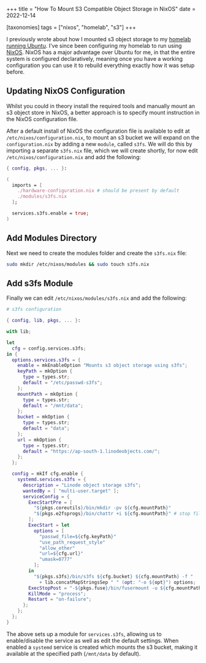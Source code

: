 
+++
title = "How To Mount S3 Compatible Object Storage in NixOS"
date = 2022-12-14

[taxonomies]
tags = ["nixos", "homelab", "s3"]
+++

I previously wrote about how I mounted s3 object storage to my [homelab running Ubuntu](/s3-object-storage.md). I've since been configuring my homelab to run using [NixOS](https://nixos.org/). NixOS has a major advantage over Ubuntu for me, in that the entire system is configured declaratively, meaning once you have a working configuration you can use it to rebuild everything exactly how it was setup before.

<!-- more -->

## Updating NixOS Configuration

Whilst you could in theory install the required tools and manually mount an s3 object store in NixOS, a better approach is to specify mount instruction in the NixOS configuration file.

After a default install of NixOS the configuration file is available to edit at `/etc/nixos/configuration.nix`, to mount an s3 bucket we will expand on the `configuration.nix` by adding a new `module`, called `s3fs`. We will do this by importing a separate `s3fs.nix` file, which we will create shortly, for now edit `/etc/nixos/configuration.nix` and add the following:

```nix
{ config, pkgs, ... }:

(
  imports = [
    ./hardware-configuration.nix # should be present by default
    ./modules/s3fs.nix
  ];

  services.s3fs.enable = true;
)
```

## Add Modules Directory

Next we need to create the modules folder and create the `s3fs.nix` file:

```bash
sudo mkdir /etc/nixos/modules && sudo touch s3fs.nix
```
## Add s3fs Module

Finally we can edit `/etc/nixos/modules/s3fs.nix` and add the following:

```nix
# s3fs configuration

{ config, lib, pkgs, ... }:

with lib;

let
  cfg = config.services.s3fs;
in {
  options.services.s3fs = {
    enable = mkEnableOption "Mounts s3 object storage using s3fs";
    keyPath = mkOption {
      type = types.str;
      default = "/etc/passwd-s3fs";
    };
    mountPath = mkOption {
      type = types.str;
      default = "/mnt/data";
    };
    bucket = mkOption {
      type = types.str;
      default = "data";
    };
    url = mkOption {
      type = types.str;
      default = "https://ap-south-1.linodeobjects.com/";
    };
  };

  config = mkIf cfg.enable {
    systemd.services.s3fs = {
      description = "Linode object storage s3fs";
      wantedBy = [ "multi-user.target" ];
      serviceConfig = {
        ExecStartPre = [
          "${pkgs.coreutils}/bin/mkdir -pv ${cfg.mountPath}"
          "${pkgs.e2fsprogs}/bin/chattr +i ${cfg.mountPath}" # stop files being written to unmounted dir
        ];
        ExecStart = let
          options = [
            "passwd_file=${cfg.keyPath}"
            "use_path_request_style"
            "allow_other"
            "url=${cfg.url}"
            "umask=0777"
          ];
        in
          "${pkgs.s3fs}/bin/s3fs ${cfg.bucket} ${cfg.mountPath} -f "
            + lib.concatMapStringsSep " " (opt: "-o ${opt}") options;
        ExecStopPost = "-${pkgs.fuse}/bin/fusermount -u ${cfg.mountPath}";
        KillMode = "process";
        Restart = "on-failure";
      };
    };
  };
}
```
The above sets up a module for `services.s3fs`, allowing us to enable/disable the service as well as edit the default settings. When enabled a `systemd` service is created which mounts the s3 bucket, making it available at the specified path (`/mnt/data` by default).
